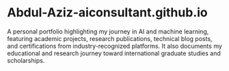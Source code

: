 # Abdul-Aziz-aiconsultant.github.io

A personal portfolio highlighting my journey in AI and machine learning, featuring academic projects, research publications, technical blog posts, and certifications from industry-recognized platforms. It also documents my educational and research journey toward international graduate studies and scholarships.
